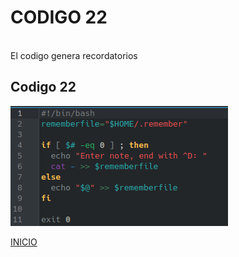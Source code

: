 # **CODIGO 22**
<br>
El codigo genera recordatorios 
<br>

## Codigo 22 
![codigo22.png](codigo22.png)

[INICIO](https://github.com/SPM-UPVictoria/test-git-2130074/tree/main/README.md)
